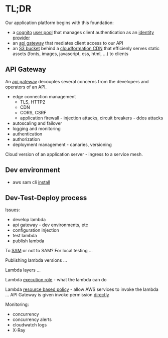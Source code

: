 # TL;DR

Our application platform begins with this foundation: 
* a [cognito](https://aws.amazon.com/cognito/) [user pool](https://docs.aws.amazon.com/cognito/latest/developerguide/cognito-user-identity-pools.html) that manages client authentication as an [identity provider](https://en.wikipedia.org/wiki/Identity_provider)
* an [api gateway](https://aws.amazon.com/api-gateway/) that mediates client access to our API
* an [S3 bucket]() behind a [cloudformation CDN]() that efficienly serves static assets (fonts, images, javascript, css, html, ...) to clients

## API Gateway

An [api gateway](https://aws.amazon.com/api-gateway/) decouples several concerns from the developers and operators of an API.

* edge connection management
    - TLS, HTTP2
    - CDN
    - CORS, CSRF
    - application firewall - injection attacks, circuit breakers - ddos attacks
* autoscaling and failover
* logging and monitoring
* authentication
* authorization
* deployment management - canaries, versioning

Cloud version of an application server - ingress to a service mesh.

## Dev environment

* aws sam cli [install](https://docs.aws.amazon.com/serverless-application-model/latest/developerguide/serverless-sam-cli-install-linux.html)

## Dev-Test-Deploy process

Issues:

* develop lambda
* api gateway - dev environments, etc
* configuration injection
* test lambda
* publish lambda

To [SAM](https://docs.aws.amazon.com/serverless-application-model/latest/developerguide/what-is-sam.html) or not to SAM?  For local testing ...

Publishing lambda versions ...

Lambda layers ...

Lambda [execution role](https://docs.aws.amazon.com/lambda/latest/dg/lambda-intro-execution-role.html) - what the lambda can do

Lambda [resource based policy](https://docs.aws.amazon.com/lambda/latest/dg/access-control-resource-based.html) - allow AWS services to invoke the lambda ...
API Gateway is given invoke permission [directly](https://stackoverflow.com/questions/39905255/how-can-i-grant-permission-to-api-gateway-to-invoke-lambda-functions-through-clo)


Monitoring:
* concurrency
* concurrency alerts
* cloudwatch logs
* X-Ray
